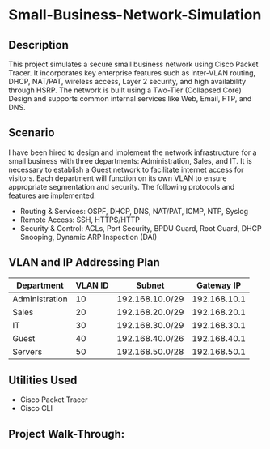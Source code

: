# Small-Business-Network-Simulation


## Description
This project simulates a secure small business network using Cisco Packet Tracer. It incorporates key enterprise features such as inter-VLAN routing, DHCP, NAT/PAT, wireless access, Layer 2 security, and high availability through HSRP. The network is built using a Two-Tier (Collapsed Core) Design and supports common internal services like Web, Email, FTP, and DNS.

## Scenario 
I have been hired to design and implement the network infrastructure for a small business with three departments: Administration, Sales, and IT. It is necessary to establish a Guest network to facilitate internet access for visitors. Each department will function on its own VLAN to ensure appropriate segmentation and security. The following protocols and features are implemented:
* Routing & Services: OSPF, DHCP, DNS, NAT/PAT, ICMP, NTP, Syslog
* Remote Access: SSH, HTTPS/HTTP
* Security & Control: ACLs, Port Security, BPDU Guard, Root Guard, DHCP Snooping, Dynamic ARP Inspection (DAI)

## VLAN and IP Addressing Plan
| Department     | VLAN ID | Subnet            | Gateway IP        |
|----------------|---------|-------------------|-------------------|
| Administration | 10      | 192.168.10.0/29   | 192.168.10.1      |
| Sales          | 20      | 192.168.20.0/29   | 192.168.20.1      |
| IT             | 30      | 192.168.30.0/29   | 192.168.30.1      |
| Guest          | 40      | 192.168.40.0/26   | 192.168.40.1      |
| Servers        | 50      | 192.168.50.0/28   | 192.168.50.1      |

## Utilities Used
* Cisco Packet Tracer
* Cisco CLI

## Project Walk-Through:
